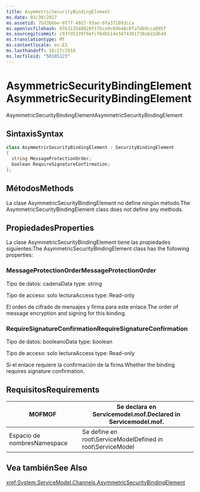 ```yaml
---
title: AsymmetricSecurityBindingElement
ms.date: 03/30/2017
ms.assetid: 7bd3b6be-8f77-4927-93ae-6fa371893cca
ms.openlocfilehash: 076313548828f1fbce9c68b48c0fa7db9cca095f
ms.sourcegitcommit: c93fd5139f9efcf6db514e3474301738a6d1d649
ms.translationtype: MT
ms.contentlocale: es-ES
ms.lasthandoff: 10/27/2018
ms.locfileid: "50185123"
---
```

# <a name="asymmetricsecuritybindingelement"></a><span data-ttu-id="d0fcf-102">AsymmetricSecurityBindingElement</span><span class="sxs-lookup"><span data-stu-id="d0fcf-102">AsymmetricSecurityBindingElement</span></span>
<span data-ttu-id="d0fcf-103">AsymmetricSecurityBindingElement</span><span class="sxs-lookup"><span data-stu-id="d0fcf-103">AsymmetricSecurityBindingElement</span></span>  
  
## <a name="syntax"></a><span data-ttu-id="d0fcf-104">Sintaxis</span><span class="sxs-lookup"><span data-stu-id="d0fcf-104">Syntax</span></span>  
  
```csharp
class AsymmetricSecurityBindingElement : SecurityBindingElement  
{  
  string MessageProtectionOrder;  
  boolean RequireSignatureConfirmation;  
};  
```  
  
## <a name="methods"></a><span data-ttu-id="d0fcf-105">Métodos</span><span class="sxs-lookup"><span data-stu-id="d0fcf-105">Methods</span></span>  
 <span data-ttu-id="d0fcf-106">La clase AsymmetricSecurityBindingElement no define ningún método.</span><span class="sxs-lookup"><span data-stu-id="d0fcf-106">The AsymmetricSecurityBindingElement class does not define any methods.</span></span>  
  
## <a name="properties"></a><span data-ttu-id="d0fcf-107">Propiedades</span><span class="sxs-lookup"><span data-stu-id="d0fcf-107">Properties</span></span>  
 <span data-ttu-id="d0fcf-108">La clase AsymmetricSecurityBindingElement tiene las propiedades siguientes:</span><span class="sxs-lookup"><span data-stu-id="d0fcf-108">The AsymmetricSecurityBindingElement class has the following properties:</span></span>  
  
### <a name="messageprotectionorder"></a><span data-ttu-id="d0fcf-109">MessageProtectionOrder</span><span class="sxs-lookup"><span data-stu-id="d0fcf-109">MessageProtectionOrder</span></span>  
 <span data-ttu-id="d0fcf-110">Tipo de datos: cadena</span><span class="sxs-lookup"><span data-stu-id="d0fcf-110">Data type: string</span></span>  
  
 <span data-ttu-id="d0fcf-111">Tipo de acceso: solo lectura</span><span class="sxs-lookup"><span data-stu-id="d0fcf-111">Access type: Read-only</span></span>  
  
 <span data-ttu-id="d0fcf-112">El orden de cifrado de mensajes y firma para este enlace.</span><span class="sxs-lookup"><span data-stu-id="d0fcf-112">The order of message encryption and signing for this binding.</span></span>  
  
### <a name="requiresignatureconfirmation"></a><span data-ttu-id="d0fcf-113">RequireSignatureConfirmation</span><span class="sxs-lookup"><span data-stu-id="d0fcf-113">RequireSignatureConfirmation</span></span>  
 <span data-ttu-id="d0fcf-114">Tipo de datos: booleano</span><span class="sxs-lookup"><span data-stu-id="d0fcf-114">Data type: boolean</span></span>  
  
 <span data-ttu-id="d0fcf-115">Tipo de acceso: solo lectura</span><span class="sxs-lookup"><span data-stu-id="d0fcf-115">Access type: Read-only</span></span>  
  
 <span data-ttu-id="d0fcf-116">Si el enlace requiere la confirmación de la firma.</span><span class="sxs-lookup"><span data-stu-id="d0fcf-116">Whether the binding requires signature confirmation.</span></span>  
  
## <a name="requirements"></a><span data-ttu-id="d0fcf-117">Requisitos</span><span class="sxs-lookup"><span data-stu-id="d0fcf-117">Requirements</span></span>  
  
|<span data-ttu-id="d0fcf-118">MOF</span><span class="sxs-lookup"><span data-stu-id="d0fcf-118">MOF</span></span>|<span data-ttu-id="d0fcf-119">Se declara en Servicemodel.mof.</span><span class="sxs-lookup"><span data-stu-id="d0fcf-119">Declared in Servicemodel.mof.</span></span>|  
|---------|-----------------------------------|  
|<span data-ttu-id="d0fcf-120">Espacio de nombres</span><span class="sxs-lookup"><span data-stu-id="d0fcf-120">Namespace</span></span>|<span data-ttu-id="d0fcf-121">Se define en root\ServiceModel</span><span class="sxs-lookup"><span data-stu-id="d0fcf-121">Defined in root\ServiceModel</span></span>|  
  
## <a name="see-also"></a><span data-ttu-id="d0fcf-122">Vea también</span><span class="sxs-lookup"><span data-stu-id="d0fcf-122">See Also</span></span>  
 <xref:System.ServiceModel.Channels.AsymmetricSecurityBindingElement>
